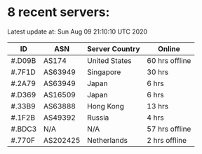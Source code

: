 # 8 recent servers:

Latest update at: Sun Aug 09 21:10:10 UTC 2020

| ID | ASN | Server Country | Online |
| -- | --- | -------------- | ------ |
| #.D09B | AS174 | United States | 60 hrs offline |
| #.7F1D | AS63949 | Singapore | 30 hrs |
| #.2A79 | AS63949 | Japan | 6 hrs |
| #.D369 | AS16509 | Japan | 6 hrs |
| #.33B9 | AS63888 | Hong Kong | 13 hrs |
| #.1F2B | AS49392 | Russia | 4 hrs |
| #.BDC3 | N/A | N/A | 57 hrs offline |
| #.770F | AS202425 | Netherlands | 2 hrs offline |

